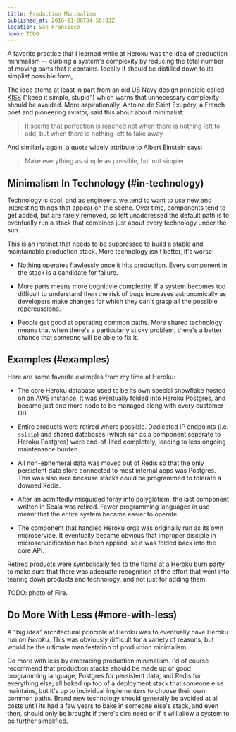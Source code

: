```yaml
---
title: Production Minimalism
published_at: 2016-11-08T04:56:03Z
location: San Francisco
hook: TODO
---
```


A favorite practice that I learned while at Heroku was the
idea of production minimalism -- curbing a system's
complexity by reducing the total number of moving parts
that it contains. Ideally it should be distilled down to
its simplist possible form, 

The idea stems at least in part from an old US Navy design
principle called [KISS][kiss] ("keep it simple, stupid")
which warns that unnecessary complexity should be avoided.
More aspirationally, Antoine de Saint Exupéry, a French
poet and pioneering aviator, said this about about
minimalist:

> It seems that perfection is reached not when there is
> nothing left to add, but when there is nothing left to
> take away

And similarly again, a quote widely attribute to Albert
Einstein says:

> Make everything as simple as possible, but not simpler.

## Minimalism In Technology (#in-technology)

Technology is cool, and as engineers, we tend to want to
use new and interesting things that appear on the scene.
Over time, components tend to get added, but are rarely
removed, so left unaddressed the default path is to
eventually run a stack that combines just about every
technology under the sun.

This is an instinct that needs to be suppressed to build a
stable and maintainable production stack. More technology
isn't better, it's worse:

* Nothing operates flawlessly once it hits production.
  Every component in the stack is a candidate for failure.

* More parts means more cognitivie complexity. If a system
  becomes too difficult to understand then the risk of bugs
  increases astronomically as developers make changes for
  which they can't grasp all the possible repercussions.

* People get good at operating common paths. More shared
  technology means that when there's a particularly sticky
  problem, there's a better chance that someone will be
  able to fix it.

## Examples (#examples)

Here are some favorite examples from my time at Heroku:

* The core Heroku database used to be its own special
  snowflake hosted on an AWS instance. It was eventually
  folded into Heroku Postgres, and became just one more
  node to be managed along with every customer DB.

* Entire products were retired where possible. Dedicated
  IP endpoints (i.e. `ssl:ip`) and shared databases (which
  ran as a component separate to Heroku Postgres) were
  end-of-lifed completely, leading to less ongoing
  maintenance burden.

* All non-ephemeral data was moved out of Redis so that the
  only persistent data store connected to most internal
  apps was Postgres. This was also nice because stacks
  could be programmed to tolerate a downed Redis.

* After an admittedly misguided foray into polyglotism, the
  last component written in Scala was retired. Fewer
  programming languages in use meant that the entire system
  became easier to operate.

* The component that handled Heroku orgs was originally run
  as its own microservice. It eventually became obvious
  that improper disciple in microservicification had been
  applied, so it was folded back into the core API.

Retired products were symbolically fed to the flame at a
[Heroku burn party](/fragments/burn-parties) to make sure
that there was adequate recognition of the effort that went
into tearing down products and technology, and not just for
adding them.

TODO: photo of Fire.

## Do More With Less (#more-with-less)

A "big idea" architectural principle at Heroku was to
eventually have Heroku run _on Heroku_. This was obviously
difficult for a variety of reasons, but would be the
ultimate manifestation of production minimalism.

Do more with less by embracing production minimalism. I'd
of course recommend that production stacks should be made
up of good programming language, Postgres for persistent
data, and Redis for everything else; all baked up top of a
deployment stack that someone else maintains, but it's up
to individual implementers to choose their own common
paths. Brand new technology should generally be avoided at
all costs until its had a few years to bake in someone
else's stack, and even then, should only be brought if
there's dire need or if it will allow a system to be
further simplified.

[kiss]: https://en.wikipedia.org/wiki/KISS_principle
